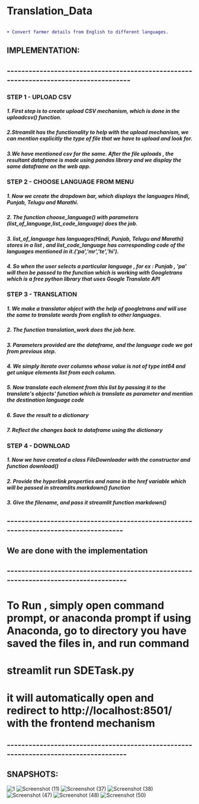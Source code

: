 # Translation_Data


```diff

+ Convert farmer details from English to different languages.

```

## IMPLEMENTATION:
## -------------------------------------------------------------------------------------


### STEP 1 - UPLOAD CSV
##### 1. First step is to create upload CSV mechanism, which is done in the uploadcsv() function. 
##### 2.Streamlit has the functionality to help with the upload mechanism, we can mention explicitly the type of file that we have to upload and look for. 
##### 3.We have mentioned csv for the same. After the file uploads , the resultant dataframe is made using pandas library and we display the same dataframe on the web app.



### STEP 2 - CHOOSE LANGUAGE FROM MENU
##### 1. Now we create the dropdown bar, which displays the languages Hindi, Punjab, Telugu and Marathi. 
##### 2. The function choose_language() with parameters (list_of_language,list_code_language) does the job. 
##### 3. list_of_language has languages(Hindi, Punjab, Telugu and Marathi) stores in a list , and list_code_language has corresponding code of the languages mentioned in it.('pa','mr','te','hi'). 
##### 4. So when the user selects a particular language , for ex : Punjab , 'pa' will then be passed to the function which is working with Googletrans which is a free python library that uses Google Translate API




### STEP 3 - TRANSLATION
##### 1. We make a translator object with the help of googletrans and will use the same to translate words from english to other languages.
##### 2. The function translation_work does the job here.
##### 3. Parameters provided are the dataframe, and the language code we got from previous step.
##### 4. We simply iterate over columns whose value is not of type int64 and get unique elements list from each column.
##### 5. Now translate each element from this list by passing it to the translate's objects' function which is translate as parameter and mention the destination language code 
##### 6. Save the result to a dictionary
##### 7. Reflect the changes back to dataframe using the dictionary



### STEP 4 - DOWNLOAD
##### 1. Now we have created a class FileDownloader with the constructor and function download()
##### 2. Provide the hyperlink properties and name in the href variable which will be passed in streamlits markdown() function
##### 3. Give the filename, and pass it streamlit function markdown()
## -----------------------------------------------------------------------------------


## We are done with the implementation


## ------------------------------------------------------------------------------------

# To Run , simply open command prompt, or anaconda prompt if using Anaconda, go to directory you have saved the files in, and run command
# streamlit run SDETask.py
# it will automatically open and redirect to http://localhost:8501/ with the frontend mechanism

## ------------------------------------------------------------------------------------

## SNAPSHOTS: 
![1](https://user-images.githubusercontent.com/45340840/166883118-d1b5e21c-83e2-4ee3-8fc4-d503c81674d9.png)
![Screenshot (11)](https://user-images.githubusercontent.com/45340840/166883136-dda3b816-5dc3-499d-aa5e-d778320ffce1.png)
![Screenshot (37)](https://user-images.githubusercontent.com/45340840/166883147-d5986bb7-616a-44d9-acea-6d14440ff911.png)
![Screenshot (38)](https://user-images.githubusercontent.com/45340840/166883174-9b572849-82d8-44b1-978c-666679ef390a.png)
![Screenshot (47)](https://user-images.githubusercontent.com/45340840/166883194-8f3d2537-2e9d-4b39-8890-60148a11383b.png)
![Screenshot (48)](https://user-images.githubusercontent.com/45340840/166883200-be41c564-0a43-4a6a-ba11-5e6456fb4a33.png)
![Screenshot (50)](https://user-images.githubusercontent.com/45340840/166883212-02888e32-af02-4d85-a2fc-792060db6461.png)



